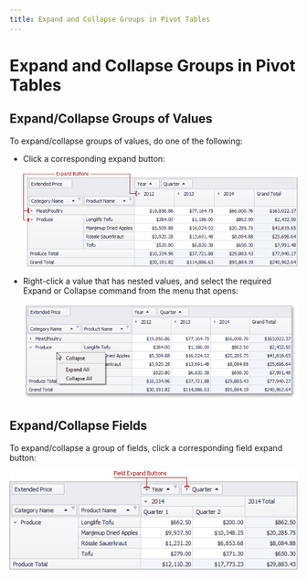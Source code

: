 ```yaml
---
title: Expand and Collapse Groups in Pivot Tables
---
```

# Expand and Collapse Groups in Pivot Tables
## Expand/Collapse Groups of Values
To expand/collapse groups of values, do one of the following:
* Click a corresponding expand button:
	
	![EU_XtraPivotGrid_ExpandButtons](../../../images/Img7588.png)
* Right-click a value that has nested values, and select the required Expand or Collapse command from the menu that opens:
	
	![EU_XtraPivotGrid_ExpandMenu](../../../images/Img7590.png)

## Expand/Collapse Fields
To expand/collapse a group of fields, click a corresponding field expand button:

![EU_XtraPivotGrid_FieldExpandButton](../../../images/Img7589.png)
